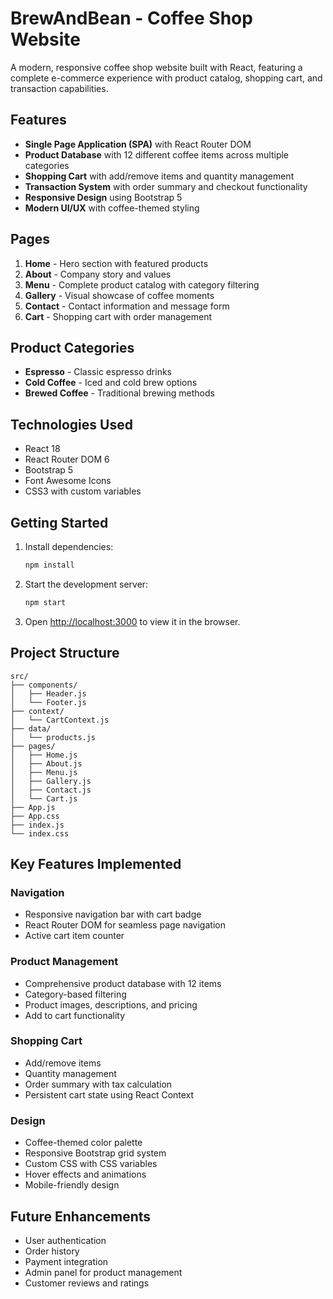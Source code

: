 # BrewAndBean - Coffee Shop Website

A modern, responsive coffee shop website built with React, featuring a complete e-commerce experience with product catalog, shopping cart, and transaction capabilities.

## Features

- **Single Page Application (SPA)** with React Router DOM
- **Product Database** with 12 different coffee items across multiple categories
- **Shopping Cart** with add/remove items and quantity management
- **Transaction System** with order summary and checkout functionality
- **Responsive Design** using Bootstrap 5
- **Modern UI/UX** with coffee-themed styling

## Pages

1. **Home** - Hero section with featured products
2. **About** - Company story and values
3. **Menu** - Complete product catalog with category filtering
4. **Gallery** - Visual showcase of coffee moments
5. **Contact** - Contact information and message form
6. **Cart** - Shopping cart with order management

## Product Categories

- **Espresso** - Classic espresso drinks
- **Cold Coffee** - Iced and cold brew options
- **Brewed Coffee** - Traditional brewing methods

## Technologies Used

- React 18
- React Router DOM 6
- Bootstrap 5
- Font Awesome Icons
- CSS3 with custom variables

## Getting Started

1. Install dependencies:
   ```bash
   npm install
   ```

2. Start the development server:
   ```bash
   npm start
   ```

3. Open [http://localhost:3000](http://localhost:3000) to view it in the browser.

## Project Structure

```
src/
├── components/
│   ├── Header.js
│   └── Footer.js
├── context/
│   └── CartContext.js
├── data/
│   └── products.js
├── pages/
│   ├── Home.js
│   ├── About.js
│   ├── Menu.js
│   ├── Gallery.js
│   ├── Contact.js
│   └── Cart.js
├── App.js
├── App.css
├── index.js
└── index.css
```

## Key Features Implemented

### Navigation
- Responsive navigation bar with cart badge
- React Router DOM for seamless page navigation
- Active cart item counter

### Product Management
- Comprehensive product database with 12 items
- Category-based filtering
- Product images, descriptions, and pricing
- Add to cart functionality

### Shopping Cart
- Add/remove items
- Quantity management
- Order summary with tax calculation
- Persistent cart state using React Context

### Design
- Coffee-themed color palette
- Responsive Bootstrap grid system
- Custom CSS with CSS variables
- Hover effects and animations
- Mobile-friendly design

## Future Enhancements

- User authentication
- Order history
- Payment integration
- Admin panel for product management
- Customer reviews and ratings
